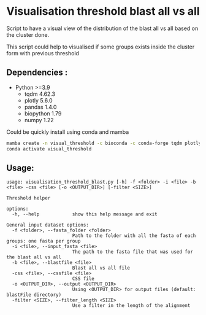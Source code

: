 # Visualisation threshold blast all vs all

Script to have a visual view of the distribution of the blast all vs all based on the cluster done.

This script could help to visualised if some groups exists inside the cluster form with previous threshold

Dependencies :
--------------

- Python >=3.9
   - tqdm 4.62.3
   - plotly 5.6.0
   - pandas 1.4.0
   - biopython 1.79 
   - numpy 1.22

Could be quickly install using conda and mamba

```bash
mamba create -n visual_threshold -c bioconda -c conda-forge tqdm plotly pandas biopython
conda activate visual_threshold
```

Usage:
------

```
usage: visualisation_threshold_blast.py [-h] -f <folder> -i <file> -b <file> -css <file> [-o <OUTPUT_DIR>] [-filter <SIZE>]

Threshold helper

options:
  -h, --help            show this help message and exit

General input dataset options:
  -f <folder>, --fasta_folder <folder>
                        Path to the folder with all the fasta of each groups: one fasta per group
  -i <file>, --input_fasta <file>
                        The path to the fasta file that was used for the blast all vs all
  -b <file>, --blastfile <file>
                        Blast all vs all file
  -css <file>, --cssfile <file>
                        CSS file
  -o <OUTPUT_DIR>, --output <OUTPUT_DIR>
                        Using <OUTPUT_DIR> for output files (default: blastFile directory)
  -filter <SIZE>, --filter_length <SIZE>
                        Use a filter in the length of the alignment

```

